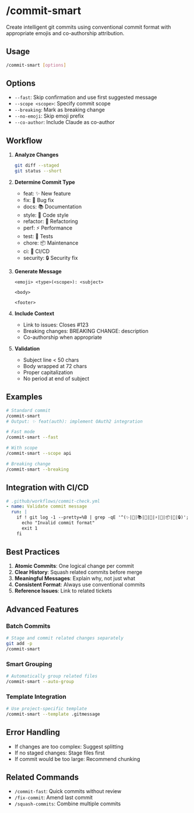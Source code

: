 # /commit-smart

Create intelligent git commits using conventional commit format with appropriate emojis and co-authorship attribution.

## Usage

```bash
/commit-smart [options]
```

## Options

- `--fast`: Skip confirmation and use first suggested message
- `--scope <scope>`: Specify commit scope
- `--breaking`: Mark as breaking change
- `--no-emoji`: Skip emoji prefix
- `--co-author`: Include Claude as co-author

## Workflow

1. **Analyze Changes**
   ```bash
   git diff --staged
   git status --short
   ```

2. **Determine Commit Type**
   - feat: ✨ New feature
   - fix: 🐛 Bug fix
   - docs: 📚 Documentation
   - style: 💎 Code style
   - refactor: 🔨 Refactoring
   - perf: ⚡ Performance
   - test: 🚨 Tests
   - chore: 📦 Maintenance
   - ci: 👷 CI/CD
   - security: 🔒 Security fix

3. **Generate Message**
   ```
   <emoji> <type>(<scope>): <subject>
   
   <body>
   
   <footer>
   ```

4. **Include Context**
   - Link to issues: Closes #123
   - Breaking changes: BREAKING CHANGE: description
   - Co-authorship when appropriate

5. **Validation**
   - Subject line < 50 chars
   - Body wrapped at 72 chars
   - Proper capitalization
   - No period at end of subject

## Examples

```bash
# Standard commit
/commit-smart
# Output: ✨ feat(auth): implement OAuth2 integration

# Fast mode
/commit-smart --fast

# With scope
/commit-smart --scope api

# Breaking change
/commit-smart --breaking
```

## Integration with CI/CD

```yaml
# .github/workflows/commit-check.yml
- name: Validate commit message
  run: |
    if ! git log -1 --pretty=%B | grep -qE '^(✨|🐛|📚|💎|🔨|⚡|🚨|📦|👷|🔒)'; then
      echo "Invalid commit format"
      exit 1
    fi
```

## Best Practices

1. **Atomic Commits**: One logical change per commit
2. **Clear History**: Squash related commits before merge
3. **Meaningful Messages**: Explain why, not just what
4. **Consistent Format**: Always use conventional commits
5. **Reference Issues**: Link to related tickets

## Advanced Features

### Batch Commits
```bash
# Stage and commit related changes separately
git add -p
/commit-smart
```

### Smart Grouping
```bash
# Automatically group related files
/commit-smart --auto-group
```

### Template Integration
```bash
# Use project-specific template
/commit-smart --template .gitmessage
```

## Error Handling

- If changes are too complex: Suggest splitting
- If no staged changes: Stage files first
- If commit would be too large: Recommend chunking

## Related Commands

- `/commit-fast`: Quick commits without review
- `/fix-commit`: Amend last commit
- `/squash-commits`: Combine multiple commits
